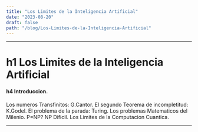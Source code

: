 ```yaml
---
title: "Los Limites de la Inteligencia Artificial"
date: "2023-08-20"
draft: false
path: "/blog/Los-Limites-de-la-Inteligencia-Artificial"
---
```

---

# h1 Los Limites de la Inteligencia Artificial
#### h4 Introduccion.
Los numeros Transfinitos: G.Cantor.
El segundo Teorema de incompletitud: K.Godel.
El problema de la parada: Turing.
Los problemas Matematicos del Milenio.
P=NP?
NP Dificil.
Los Limites de la Computacion Cuantica.

---






